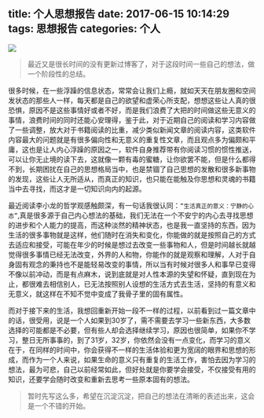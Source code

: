 title: 个人思想报告
date: 2017-06-15 10:14:29
tags: 思想报告
categories: 个人
---
![](http://7xr8tf.com1.z0.glb.clouddn.com/blog/20170615/110037780.png)

>最近又是很长时间的没有更新过博客了，对于这段时间一些自己的想法，做一个阶段性的总结。

<!--more-->
很多时候，在一些浮躁的信息状态，常常会让我们上瘾，就如天天在朋友圈和空间发状态的那些人一样，每天都是自己的欲望和虚荣心所支配，想想这些让人真的很恐惧，原因不是这些事情好或者不好，而是我们浪费了大把的时间做这些无意义的事情，浪费时间的同时还能心安理得，鉴于此，对于近期自己的阅读和学习内容做了一些调整，放大对于书籍阅读的比重，减少类似新闻文章的阅读内容，这类软件内容最大的问题就是有很多偏向性和无意义的重复性文章，而且观点多为偏颇和平庸，这也是让人内心浮躁的原因之一，软件自身推荐带有你阅读习惯的惯性推送，可以让你无止境的读下去，这就像一颗有毒的蜜糖，让你欲罢不能，但是什么都得不到，长期困扰在自己的思想格局当中，也是禁锢了自己思想的发散和很多新事物的发现，这些让人无所适从，而真正的知识，也只能在能触及你思想和灵魂的书籍当中去寻找，而这才是一切知识向内的起源。

最近阅读李小龙的哲学观感触颇深，有一句话我很认同：`“生活真正的意义：宁静的心态”`,真是很多源于自己内心想法的基础，我们无法在一个不安宁的内心去寻找思想的进步和个人能力的提高，而这种淡然的精神状态，也是我一直坚持的东西，因为生活的很多事物就是这样，他们随时在消失和变化，你能做的就是按照自己的方式去适应和接受，可能在年少的时候是想过去改变一些事物和人，但是时间越长就越觉得很多事情已经无法改变，外界的人和物，你能作的就是观察和理解，人对于自身固有观念的秉持也不是能轻易改变的事情，所以当有时候对很多人和事早已变得不像以前冲动，而是有点麻木，说到底就是对人性本源的失望和怀疑，直到现在为止，都很难去相信别人，已无法按照别人设想的生活方式去生活，坚持的有意义和无意义，就这样在不知不觉中变成了我骨子里的固有属性。

而对于接下来的生活，我想回重新开始一段不一样的过程，以前看到过一篇文章中的话，很受用，说是一个人如果到30岁了，需不需要去学习一些新东西，大多数选择的可能都是不必要，但有些人却会选择继续学习，原因也很简单，如果你不学习，整日无所事事的，到了31岁，32岁，你依然会没有一点变化，而学习的意义在于，在同样的时间中，你会获得不一样的生活体验和更为宽阔的眼界和思想的形成，而作为一个人来说，如果生命的意义只有重复的生活工作，害怕去因为学习的想法，最为可悲，自己以前经常如此，但好处就是你要学会接受，不仅接受有用的知识，还要学会随时改变和重新去思考一些原本固有的想法。

>暂时先写这么多，希望在沉淀沉淀，把自己的想法在清晰的表述出来，这会是一个不错的开始。
